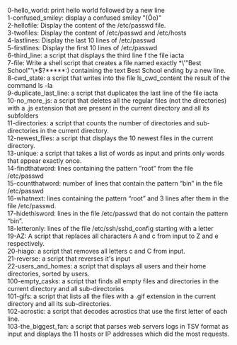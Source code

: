 0-hello_world: print hello world followed by a new line<br/>
1-confused_smiley: display a confused smiley "(Ôo)"<br/>
2-hellofile: Display the content of the /etc/passwd file.<br/>
3-twofiles: Display the content of /etc/passwd and /etc/hosts<br/>
4-lastlines: Display the last 10 lines of /etc/passwd<br/>
5-firstlines: Display the first 10 lines of /etc/passwd<br/>
6-third_line: a script that displays the third line f the file iacta<br/>
7-file: Write a shell script that creates a file named exactly \*\\'"Best School"\'\\*$\?\*\*\*\*\*:) containing the text Best School ending by a new line.<br/>
8-cwd_state: a script that writes into the file ls_cwd_content the result of the command ls -la<br/>
9-duplicate_last_line:  a script that duplicates the last line of the file iacta<br/>
10-no_more_js: a script that deletes all the regular files (not the directories) with a .js extension that are present in the current directory and all its subfolders<br/>
11-directories: a script that counts the number of directories and sub-directories in the current directory.<br/>
12-newest_files: a script that displays the 10 newest files in the current directory.<br/>
13-unique: a script that takes a list of words as input and prints only words that appear exactly once.<br/>
14-findthatword:  lines containing the pattern “root” from the file /etc/passwd<br/>
15-countthatword: number of lines that contain the pattern “bin” in the file /etc/passwd<br/>
16-whatnext:  lines containing the pattern “root” and 3 lines after them in the file /etc/passwd.<br/>
17-hidethisword: lines in the file /etc/passwd that do not contain the pattern “bin”.<br/>
18-letteronly: lines of the file /etc/ssh/sshd_config starting with a letter<br/>
19-AZ: A script that replaces all characters A and c from input to Z and e respectively.<br/>
20-hiago: a script that removes all letters c and C from input.<br/>
21-reverse: a script that reverses it's input<br/>
22-users_and_homes: a script that displays all users and their home directories, sorted by users.<br/>
100-empty_casks: a script that finds all empty files and directories in the current directory and all sub-directories<br/>
101-gifs: a script that lists all the files with a .gif extension in the current directory and all its sub-directories.<br/>
102-acrostic: a script that decodes acrostics that use the first letter of each line.<br/>
103-the_biggest_fan: a script that parses web servers logs in TSV format as input and displays the 11 hosts or IP addresses which did the most requests.<br/>

































